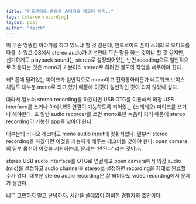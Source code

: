 ```yaml
---
title: "안드로이드 폰으로 스테레오 레코딩 하기.."
tags: [stereo recording]
layout: post
author: "Keith"
---
```


이 무슨 엉뚱한 이야기를 하고 있느냐 할 것 같은데, 안드로이드 폰이 스테레오 오디오를 다룰 수 있고 OS에서 stereo audio가 기본인데 무슨 말을 하는 것이냐 할 것 같지만, 신기하게도 playback sound는 stereo로 설정되어있는 반면 recoding으로 일반적으로 허용되는 것은 mono가 기본이라 stereo로 하려면 별도의 작업을 해주어야 한다. 

왜? 폰에 달려있는 마이크가 일반적으로 mono이고 전화통화라든가 네트워크 보이스 채팅도 대부분 mono로 되고 있기 때문에 이것이 일반적인 것이 되지 않았나 싶다.

따라서 일부러 stereo recording을 하겠다면 USB OTG를 이용해서 외장 USB interface를 쓰거나 아예 USB 연결이 가능하도록 되어있는 (스테레오) 마이크를 쓰거나 해야한다. 또 일반 audio recorder를 쓰면 mono로만 녹음이 되기 때문에 stereo recording이 가능한 app을 찾아야 한다.

대부분의 비디오 레코더도 mono audio input에 맞춰져있다. 일부러 stereo recording을 하겠다면 이것을 가능하게 해주는 레코더를 찾아야 한다. open camera의 일부 옵션이 이것을 지원하는데, 문제는 '안된다' 라는 것이다. 

stereo USB audio interface를 OTG로 연결하고 open camera에서 외장 audio (mic)를 설정하고 audio channel을 stereo로 설정하면 recording을 제대로 완료할 수가 없다. 대부분 stereo audio recording은 잘 되더라도 video recording에서 문제가 생긴다.

너무 고민하지 말고 단념하자. 시간을 쓸데없이 허비한 경험자의 조언이다.
